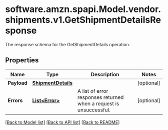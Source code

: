 # software.amzn.spapi.Model.vendor.shipments.v1.GetShipmentDetailsResponse
The response schema for the GetShipmentDetails operation.

## Properties

Name | Type | Description | Notes
------------ | ------------- | ------------- | -------------
**Payload** | [**ShipmentDetails**](ShipmentDetails.md) |  | [optional] 
**Errors** | [**List&lt;Error&gt;**](Error.md) | A list of error responses returned when a request is unsuccessful. | [optional] 

[[Back to Model list]](../README.md#documentation-for-models) [[Back to API list]](../README.md#documentation-for-api-endpoints) [[Back to README]](../README.md)

